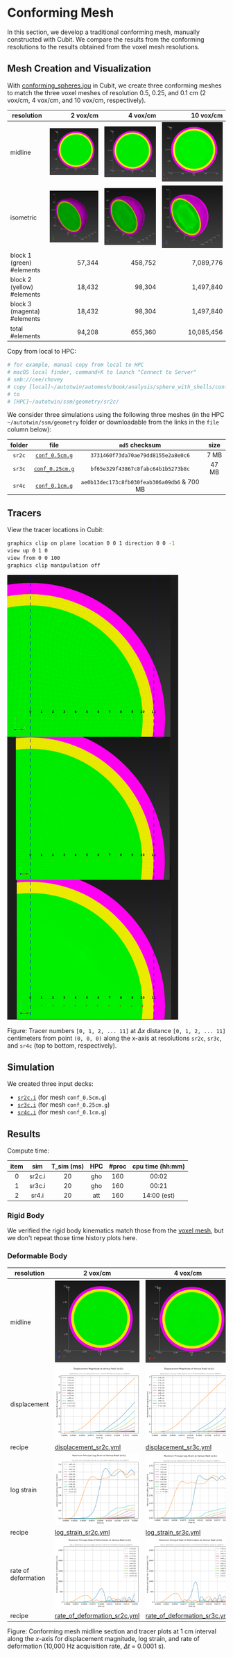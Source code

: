 # Conforming Mesh

In this section, we develop a traditional conforming mesh, manually
constructed with Cubit.  We compare the results from the conforming
resolutions to the results obtained from the voxel mesh resolutions.

## Mesh Creation and Visualization

With [conforming_spheres.jou](conforming_spheres.jou) in Cubit, we create three conforming meshes to match the three voxel meshes of resolution 0.5, 0.25, and 0.1 cm (2 vox/cm, 4 vox/cm, and 10 vox/cm, respectively).

resolution | 2 vox/cm | 4 vox/cm | 10 vox/cm
---------- | -------: | -------: | --------:
midline   |  ![resolution_2c.png](img/resolution_2c.png) | ![resolution_3c.png](img/resolution_3c.png) | ![resolution_4c.png](img/resolution_4c.png)
isometric  | ![resolution_2c_iso.png](img/resolution_2c_iso.png) | ![resolution_3c_iso.png](img/resolution_3c_iso.png) | ![resolution_4c_iso.png](img/resolution_4c_iso.png)
block 1 (green) #elements | 57,344 | 458,752 | 7,089,776
block 2 (yellow) #elements | 18,432 | 98,304 | 1,497,840
block 3 (magenta) #elements | 18,432 | 98,304 | 1,497,840
total #elements | 94,208 | 655,360 | 10,085,456

Copy from local to HPC:

```sh
# for example, manual copy from local to HPC
# macOS local finder, command+K to launch "Connect to Server"
# smb://cee/chovey
# copy [local]~/autotwin/automesh/book/analysis/sphere_with_shells/conf_0.5cm.g
# to
# [HPC]~/autotwin/ssm/geometry/sr2c/
```

We consider three simulations using the following three meshes (in the HPC `~/autotwin/ssm/geometry` folder or downloadable from the links in the `file` column below):

folder | file | `md5` checksum | size
:---: | :---: | :---: | :---:
`sr2c` | [`conf_0.5cm.g`](https://1drv.ms/u/c/3cc1bee5e2795295/EX2HdDDxRT5Fvf5ZwP68LM4BtxWbPVTHQ6pCJlLQDzPB1g?e=H6ls1F) | `3731460f73da70ae79dd8155e2a8e0c6` | 7 MB
`sr3c` | [`conf_0.25cm.g`](https://1drv.ms/u/c/3cc1bee5e2795295/EfkQdd2sWwBGoc0K0HCBShcBd-eG8XoxWe2mmArfe0eQFA?e=9G0tBR) | `bf65e329f43867c8fabc64b1b5273b8c` | 47 MB
`sr4c` | [`conf_0.1cm.g`](https://1drv.ms/u/c/3cc1bee5e2795295/EUSzEcH9ZEtKktMr0WXQ5QYBBkGbOtTEuvkYZt5-nTGG8w?e=w91Jos) | `ae0b13dec173c8fb030feab306a09db6` & 700 MB

## Tracers

View the tracer locations in Cubit:

```sh
graphics clip on plane location 0 0 1 direction 0 0 -1
view up 0 1 0
view from 0 0 100
graphics clip manipulation off
```

![tracers_sr_2_3_4_conf.png](img/tracers_sr_2_3_4_conf.png)

Figure: Tracer numbers `[0, 1, 2, ... 11]` at $\Delta x$ distance `[0, 1, 2, ... 11]` centimeters from point `(0, 0, 0)` along the x-axis at resolutions `sr2c`, `sr3c`, and `sr4c` (top to bottom, respectively).

## Simulation

We created three input decks:

* [`sr2c.i`](https://github.com/autotwin/ssm/blob/main/input/sr2c/sr2c.i) (for mesh `conf_0.5cm.g`)
* [`sr3c.i`](https://github.com/autotwin/ssm/blob/main/input/sr3c/sr3c.i) (for mesh `conf_0.25cm.g`)
* [`sr4c.i`](https://github.com/autotwin/ssm/blob/main/input/sr4c/sr4c.i) (for mesh `conf_0.1cm.g`)

## Results

Compute time:

item | sim | T_sim (ms) | HPC | #proc | cpu time (hh:mm)
:---: | :---: | :---: | :---: | :---: | :---:
0 | sr2c.i | 20 | gho | 160 | 00:02
1 | sr3c.i | 20 | gho | 160 | 00:21
2 | sr4.i | 20 | att | 160 | 14:00 (est)

### Rigid Body

We verified the rigid body kinematics match those from the [voxel mesh](simulation.md#rigid-body), but we don't repeat those time history plots here.

### Deformable Body

resolution | 2 vox/cm | 4 vox/cm | 10 vox/cm
---------- | -------- | -------- | ---------
midline   | ![resolution_2c.png](img/resolution_2c.png) | ![resolution_3c.png](img/resolution_3c.png) | ![resolution_4c.png](img/resolution_4c.png)
displacement | ![displacement_sr2c.svg](img/displacement_sr2c.svg) | ![displacement_sr3c.svg](img/displacement_sr3c.svg) | ![displacement_sr4c.svg](img/displacement_sr4c.svg)
recipe | [displacement_sr2c.yml](recipes/displacement_sr2c.yml) | [displacement_sr3c.yml](recipes/displacement_sr3c.yml) | [displacement_sr4c.yml](recipes/displacement_sr4c.yml)
log strain | ![log_strain_sr2c.svg](img/log_strain_sr2c.svg) | ![log_strain_sr3c.svg](img/log_strain_sr3c.svg) | ![log_strain_sr4c.svg](img/log_strain_sr4c.svg)
recipe | [log_strain_sr2c.yml](recipes/log_strain_sr2c.yml) | [log_strain_sr3c.yml](recipes/log_strain_sr3c.yml) | [log_strain_sr4c.yml](recipes/log_strain_sr4c.yml)
rate of deformation | ![rate_of_deformation_sr2c.svg](img/rate_of_deformation_sr2c.svg) | ![rate_of_deformation_sr3c.svg](img/rate_of_deformation_sr3c.svg) | ![rate_of_deformation_sr4c.svg](img/rate_of_deformation_sr4c.svg)
recipe | [rate_of_deformation_sr2c.yml](recipes/rate_of_deformation_sr2c.yml) | [rate_of_deformation_sr3c.yml](recipes/rate_of_deformation_sr3c.yml) | [rate_of_deformation_sr4c.yml](recipes/rate_of_deformation_sr4c.yml)

Figure: Conforming mesh midline section and tracer plots at 1 cm interval along the $x$-axis for displacement magnitude, log strain, and rate of deformation (10,000 Hz acquisition rate, $\Delta t$ = 0.0001 s).
